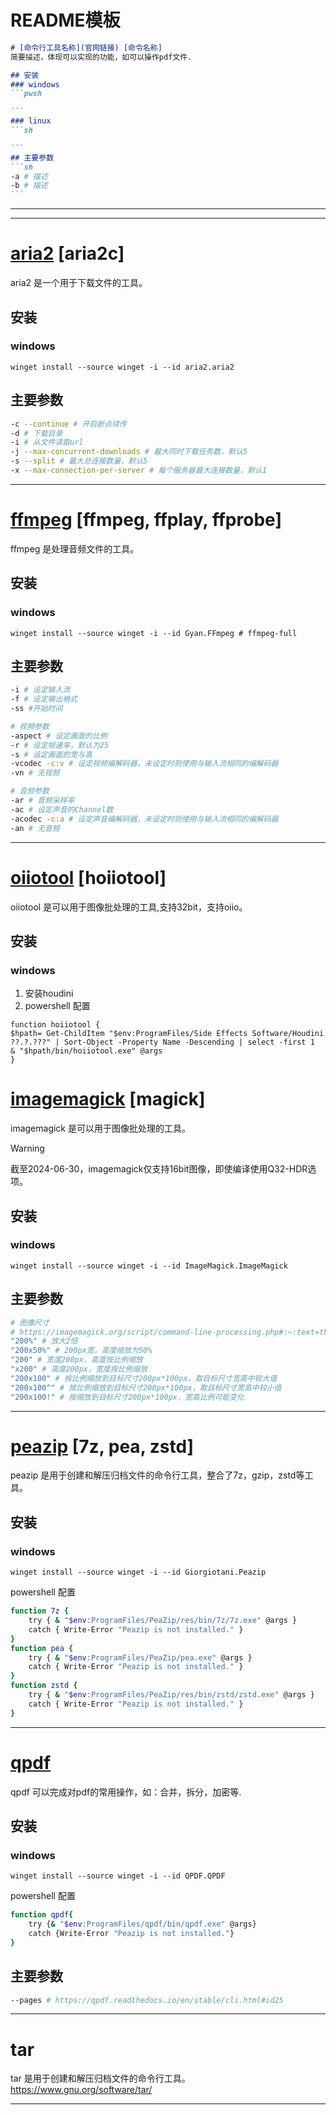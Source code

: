# README模板
````md
# [命令行工具名称](官网链接) [命令名称]
简要描述，体现可以实现的功能，如可以操作pdf文件.

## 安装
### windows
```pwsh

```
### linux
```sh

```
## 主要参数
```sh
-a # 描述
-b # 描述
```
````
---
---
# [aria2](https://aria2.github.io/) [aria2c]
aria2 是一个用于下载文件的工具。

## 安装
### windows
```pwsh
winget install --source winget -i --id aria2.aria2
```
## 主要参数
```sh
-c --continue # 开启断点续传
-d # 下载目录
-i # 从文件读取url
-j --max-concurrent-downloads # 最大同时下载任务数，默认5
-s --split # 最大总连接数量，默认5
-x --max-connection-per-server # 每个服务器最大连接数量，默认1
```
---

# [ffmpeg](https://ffmpeg.org/) [ffmpeg, ffplay, ffprobe]
ffmpeg 是处理音频文件的工具。

## 安装
### windows
```pwsh
winget install --source winget -i --id Gyan.FFmpeg # ffmpeg-full
```
## 主要参数
```sh
-i # 设定输入流 
-f # 设定输出格式
-ss #开始时间

# 视频参数
-aspect # 设定画面的比例
-r # 设定帧速率，默认为25
-s # 设定画面的宽与高
-vcodec -c:v # 设定视频编解码器，未设定时则使用与输入流相同的编解码器
-vn # 无视频

# 音频参数
-ar # 音频采样率
-ac # 设定声音的Channel数
-acodec -c:a # 设定声音编解码器，未设定时则使用与输入流相同的编解码器
-an # 无音频
```
---
# [oiiotool](https://openimageio.readthedocs.io/en/latest/oiiotool.html) [hoiiotool]
oiiotool 是可以用于图像批处理的工具,支持32bit，支持oiio。
## 安装
### windows
1. 安装houdini
2. powershell 配置
```pwsh
function hoiiotool { 
$hpath= Get-ChildItem "$env:ProgramFiles/Side Effects Software/Houdini ??.?.???" | Sort-Object -Property Name -Descending | select -first 1 
& "$hpath/bin/hoiiotool.exe" @args
}
```

# [imagemagick](https://imagemagick.org/) [magick]
imagemagick 是可以用于图像批处理的工具。
> [!WARNING]  
> 截至2024-06-30，imagemagick仅支持16bit图像，即使编译使用Q32-HDR选项。

## 安装
### windows
```pwsh
winget install --source winget -i --id ImageMagick.ImageMagick
```
## 主要参数
```sh
# 图像尺寸
# https://imagemagick.org/script/command-line-processing.php#:~:text=the%20geometry%20argument.-,size,-General%20description%20(actual
"200%" # 放大2倍
"200x50%" # 200px宽，高度缩放为50% 
"200" # 宽度200px，高度按比例缩放
"x200" # 高度200px，宽度按比例缩放
"200x100" # 按比例缩放到目标尺寸200px*100px，取目标尺寸宽高中较大值
"200x100^" # 按比例缩放到目标尺寸200px*100px，取目标尺寸宽高中较小值
"200x100!" # 按缩放到目标尺寸200px*100px，宽高比例可能变化
```
---
# [peazip](http://www.peazip.org/) [7z, pea, zstd]
peazip 是用于创建和解压归档文件的命令行工具，整合了7z，gzip，zstd等工具。

## 安装
### windows
```pwsh
winget install --source winget -i --id Giorgiotani.Peazip
```
powershell 配置
```sh
function 7z { 
    try { & "$env:ProgramFiles/PeaZip/res/bin/7z/7z.exe" @args }
    catch { Write-Error "Peazip is not installed." } 
}
function pea {
    try { & "$env:ProgramFiles/PeaZip/pea.exe" @args }
    catch { Write-Error "Peazip is not installed." } 
}
function zstd {
    try { & "$env:ProgramFiles/PeaZip/res/bin/zstd/zstd.exe" @args }
    catch { Write-Error "Peazip is not installed." } 
}
```
---

# [qpdf](https://github.com/qpdf/qpdf)
qpdf 可以完成对pdf的常用操作，如：合并，拆分，加密等.

## 安装
### windows
```pwsh
winget install --source winget -i --id QPDF.QPDF
```
powershell 配置
```sh
function qpdf{
    try {& "$env:ProgramFiles/qpdf/bin/qpdf.exe" @args}
    catch {Write-Error "Peazip is not installed."}
}
```
## 主要参数
```sh
--pages # https://qpdf.readthedocs.io/en/stable/cli.html#id25
```
---

# tar
tar 是用于创建和解压归档文件的命令行工具。
https://www.gnu.org/software/tar/

---
